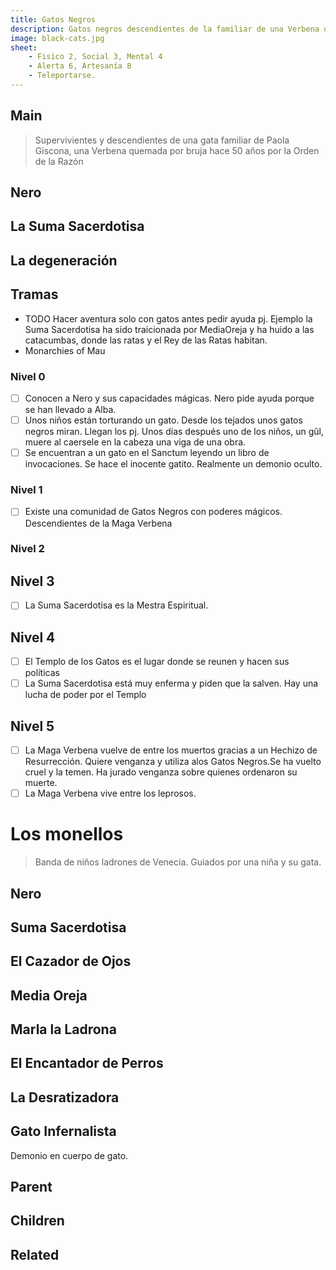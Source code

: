 ```yaml
---
title: Gatos Negros
description: Gatos negros descendientes de la familiar de una Verbena quemada por bruja 
image: black-cats.jpg
sheet:
    - Fisico 2, Social 3, Mental 4
    - Alerta 6, Artesanía 8
    - Teleportarse.
---
```

## Main

<Card :slug="$page.frontmatter.slug"/>

> Supervivientes y descendientes de una gata familiar de Paola Giscona, 
> una Verbena quemada por bruja hace 50 años por la Orden de la Razón

## Nero

## La Suma Sacerdotisa

## La degeneración

## Tramas

- TODO Hacer aventura solo con gatos antes pedir ayuda pj. Ejemplo la Suma Sacerdotisa ha sido traicionada por MediaOreja y ha huido a las catacumbas, donde las ratas y el Rey de las Ratas habitan. 
- Monarchies of Mau

### Nivel 0
- [ ] Conocen a Nero y sus capacidades mágicas. Nero pide ayuda porque se han llevado a Alba.
- [ ] Unos niños están torturando un gato. Desde los tejados unos gatos negros miran. Llegan los pj.
      Unos días después uno de los niños, un gûl, muere al caersele en la cabeza una viga de una obra.
- [ ] Se encuentran a un gato en el Sanctum leyendo un libro de invocaciones. Se hace el inocente gatito. Realmente un demonio         oculto.

### Nivel 1
- [ ] Existe una comunidad de Gatos Negros con poderes mágicos. Descendientes de la Maga Verbena

### Nivel 2

## Nivel 3
- [ ] La Suma Sacerdotisa es la Mestra Espiritual.

## Nivel 4
- [ ] El Templo de los Gatos es el lugar donde se reunen y hacen sus políticas
- [ ] La Suma Sacerdotisa está muy enferma y piden que la salven. Hay una lucha de poder por el Templo

## Nivel 5
- [ ] La Maga Verbena vuelve de entre los muertos gracias a un Hechizo de Resurrección. Quiere venganza y utiliza alos Gatos Negros.Se ha vuelto cruel y la temen. Ha jurado venganza sobre quienes ordenaron su muerte.
- [ ] La Maga Verbena vive entre los leprosos.

# Los monellos

> Banda de niños ladrones de Venecia.
> Guiados por una niña y su gata.

## Nero

## Suma Sacerdotisa

## El Cazador de Ojos

## Media Oreja

## Marla la Ladrona

## El Encantador de Perros

## La Desratizadora

## Gato Infernalista
Demonio en cuerpo de gato.


## Parent

<TagCard :slug="$page.frontmatter.parent_slug" />

## Children

<TagList :parent="$page.frontmatter.parent + '/' + $page.frontmatter.slug"/>

## Related

<TagList :parent="$page.frontmatter.parent" :exclude="$page.frontmatter.slug"/>